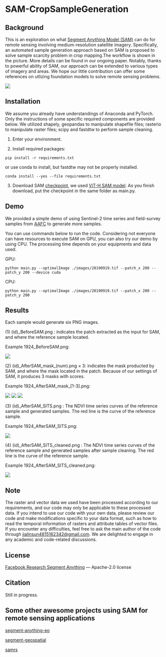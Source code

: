 # SAM-CropSampleGeneration
## Background
This is an exploration on what [Segment Anything Model (SAM)](https://github.com/facebookresearch/segment-anything) can do for remote sensing involving medium-resolution satellite imagery. Specifically, an automated sample generation approach based on SAM is proposed to solve sample scarcity problem in crop mapping.The workflow is shown in the picture. More details can be found in our ongoing paper. Notably, thanks to powerful ability of SAM, our approach can be extended to various types of imagery and areas.
We hope our little contribution can offer some references on utlizing foundation models to solve remote sensing problems. 


![](https://github.com/Nick0317Sun/SAM-CropSampleGeneration/blob/main/pics/workflow.png)


## Installation
We assume you already have understandings of Anaconda and PyTorch. Only the instructions of some specific required components are provided below. 
We utilized shapely, geopandas to manipulate shapefile files; rasterio to manipulate raster files; scipy and fastdtw to perform sample cleaning.

1. Enter your environment.

2. Install required packages:

`pip install -r requirements.txt`  

 or use conda to install, but fastdtw may not be properly installed.

`conda install --yes --file requirements.txt`

3. Download SAM [checkpoint](https://github.com/facebookresearch/segment-anything#model-checkpoints), we used [ViT-H SAM model](https://dl.fbaipublicfiles.com/segment_anything/sam_vit_h_4b8939.pth). As you finish download, put the checkpoint in the same folder as main.py.

## Demo
We provided a simple demo of using Sentinel-2 time series and field-survey samples from [AAFC](https://open.canada.ca/data/en/dataset/503a3113-e435-49f4-850c-d70056788632) to generate more samples.

You can use commands below to run the code. Considering not everyone can have resources to execute SAM on GPU, you can also try our demo by using CPU. The processing time depends on your equipments and data used.

GPU:

`python main.py --optimalImage ./images/20190919.tif --patch_x 200 --patch_y 200 --device cuda`

CPU:

`python main.py --optimalImage ./images/20190919.tif --patch_x 200 --patch_y 200`

## Results
Each sample would generate six PNG images. 

(1) (id)_BeforeSAM.png : indicates the patch extracted as the input for SAM, and where the reference sample located. 

Example 1924_BeforeSAM.png:

![](https://github.com/Nick0317Sun/SAM-CropSampleGeneration/blob/main/experiments/1924_BeforeSAM.png)

(2) (id)_AfterSAM_mask\_(num).png × 3: indicates the mask producted by SAM, and where the mask located in the patch. Because of our settings of SAM, it produces 3 masks with scores.

Example 1924_AfterSAM_mask\_[1-3].png: 

![](https://github.com/Nick0317Sun/SAM-CropSampleGeneration/blob/main/experiments/1924_AfterSAM_mask_1.png)
![](https://github.com/Nick0317Sun/SAM-CropSampleGeneration/blob/main/experiments/1924_AfterSAM_mask_2.png)
![](https://github.com/Nick0317Sun/SAM-CropSampleGeneration/blob/main/experiments/1924_AfterSAM_mask_3.png)

(3) (id)_AfterSAM\_SITS.png : The NDVI time series curves of the reference sample and generated samples. The red line is the curve of the reference sample. 

Example 1924_AfterSAM_SITS.png:

![](https://github.com/Nick0317Sun/SAM-CropSampleGeneration/blob/main/experiments/1924_AfterSAM_SITS.png)

(4) (id)_AfterSAM\_SITS_cleaned.png : The NDVI time series curves of the reference sample and generated samples after sample cleaning. The red line is the curve of the reference sample. 

Example 1924_AfterSAM_SITS_cleaned.png:

![](https://github.com/Nick0317Sun/SAM-CropSampleGeneration/blob/main/experiments/1924_AfterSAM_SITS_cleaned.png)

## Note
The raster and vector data we used have been processed according to our requirements, and our code may only be applicable to these processed data. 
If you intend to use our code with your own data, please review our code and make modifications specific to your data format, such as how to read the temporal information of rasters and attribute tables of vector files. If you encounter any difficulties, feel free to ask the main author of the code through jialinsun4815162342@gmail.com. We are delighted to engage in any academic and code-related discussions.

## License
[Facebook Research Segment Anything](https://github.com/facebookresearch/segment-anything) — Apache-2.0 license

## Citation
Still in progress.

## Some other awesome projects using SAM for remote sensing applications
[segment-anything-eo](https://github.com/aliaksandr960/segment-anything-eo)

[segment-geospatial](https://github.com/opengeos/segment-geospatial)

[samrs](https://github.com/vitae-transformer/samrs)
